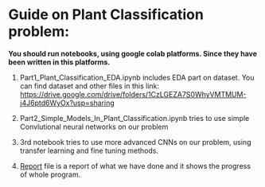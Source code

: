# Guide on Plant Classification problem:
**You should run notebooks, using google colab platforms. Since they have been written in this platforms.**


1) Part1_Plant_Classification_EDA.ipynb includes EDA part on dataset. You can find dataset and other files in this link: <https://drive.google.com/drive/folders/1CzLGEZA7S0WhyVMTMUM-j4J6ptd6WyOx?usp=sharing>
   
2) Part2_Simple_Models_In_Plant_Classification.ipynb tries to use simple Convlutional neural networks on our problem
   
3) 3rd notebook tries to use more advanced CNNs on our problem, using transfer learning and fine tuning methods.
   
4) [Report](report.pdf) file is a report of what we have done and it shows the progress of whole program.


